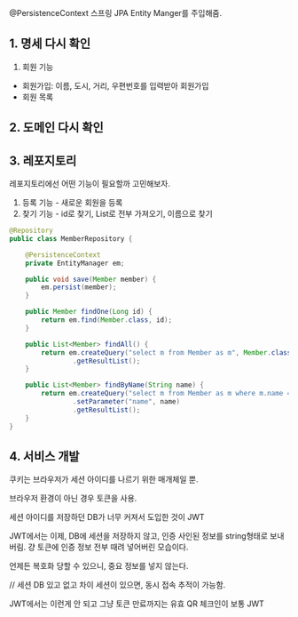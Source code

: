 @PersistenceContext
스프링 JPA Entity Manger를 주입해줌.

## 1. 명세 다시 확인
1. 회원 기능
- 회원가입: 이름, 도시, 거리, 우편번호를 입력받아 회원가입
- 회원 목록


## 2. 도메인 다시 확인
## 3. 레포지토리
레포지토리에선 어떤 기능이 필요할까 고민해보자.
1. 등록 기능 - 새로운 회원을 등록
2. 찾기 기능 - id로 찾기, List로 전부 가져오기, 이름으로 찾기
```java
@Repository
public class MemberRepository {

    @PersistenceContext
    private EntityManager em;

    public void save(Member member) {
        em.persist(member);
    }

    public Member findOne(Long id) {
        return em.find(Member.class, id);
    }

    public List<Member> findAll() {
        return em.createQuery("select m from Member as m", Member.class)
                .getResultList();
    }

    public List<Member> findByName(String name) {
        return em.createQuery("select m from Member as m where m.name = :name", Member.class)
                .setParameter("name", name)
                .getResultList();
    }
}
```

## 4. 서비스 개발

쿠키는 브라우저가 세션 아이디를 나르기 위한 매개체일 뿐.

브라우저 환경이 아닌 경우 토큰을 사용.

세션 아이디를 저장하던 DB가 너무 커져서 도입한 것이 JWT

JWT에서는 이제, DB에 세션을 저장하지 않고, 인증 사인된 정보를 string형태로 보내버림. 걍 토큰에 인증 정보 전부 때려 넣어버린 모습이다. 

언제든 복호화 당할 수 있으니, 중요 정보를 넣지 않는다.

// 세션 DB 있고 없고 차이
세션이 있으면, 동시 접속 추적이 가능함.

JWT에서는 이런게 안 되고 그냥 토큰 만료까지는 유효
QR 체크인이 보통 JWT